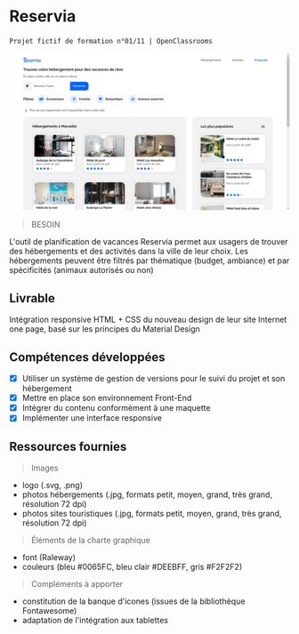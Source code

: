 # Reservia

    Projet fictif de formation n°01/11 | OpenClassrooms

<kbd>![Home page](./Reservia.PNG)</kbd>

> BESOIN

L'outil de planification de vacances Reservia permet aux usagers de trouver des hébergements et des activités dans la ville de leur choix. Les hébergements peuvent être filtrés par thématique (budget, ambiance) et par spécificités (animaux autorisés ou non)

## Livrable

Intégration responsive HTML + CSS du nouveau design de leur site Internet one page, basé sur les principes du Material Design

## Compétences développées

- [x] Utiliser un système de gestion de versions pour le suivi du projet et son hébergement
- [x] Mettre en place son environnement Front-End
- [x] Intégrer du contenu conformément à une maquette
- [x] Implémenter une interface responsive

## Ressources fournies

> Images

- logo (.svg, .png)
- photos hébergements (.jpg, formats petit, moyen, grand, très grand, résolution 72 dpi)
- photos sites touristiques (.jpg, formats petit, moyen, grand, très grand, résolution 72 dpi)

> Éléments de la charte graphique

- font (Raleway)
- couleurs (bleu #0065FC, bleu clair #DEEBFF, gris #F2F2F2)

> Compléments à apporter

- constitution de la banque d'icones (issues de la bibliothèque Fontawesome)
- adaptation de l'intégration aux tablettes
